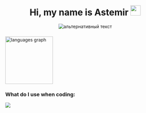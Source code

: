 <h1 align="center">Hi, my name is Astemir
<img src="https://github.com/blackcater/blackcater/raw/main/images/Hi.gif" height="32"/></h1>
<div id="gifka" align="center">
<img src="https://i.giphy.com/media/v1.Y2lkPTc5MGI3NjExYzJlNDZsc2NzMDhka240bnFzeWg1YWJteHIxdGlxdDhjbmRlYXZwYyZlcD12MV9pbnRlcm5hbF9naWZfYnlfaWQmY3Q9Zw/yYSSBtDgbbRzq/giphy.gif" alt="альтернативный текст" align="center">
</div> 

  <h3 align="center">  </h3>
  
<div margin-left="auto">
     <img src="https://github-readme-stats.vercel.app/api/top-langs?username=nlch07&locale=en&hide_title=false&layout=compact&card_width=320&theme=tokyonight&hide_border=false&order=2" height="150" alt="languages graph"  />
</div>

  <h3 margin-right: "auto">What do I use when coding:</h3>
  <p margin-right="auto"> 
     <img src="https://skillicons.dev/icons?i=js,css,html,py,cpp,vscode,github"/>
  </p>
